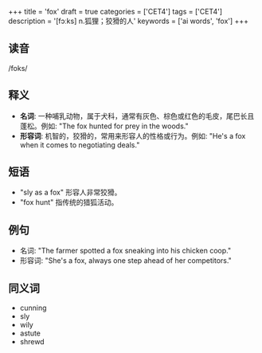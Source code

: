 +++
title = 'fox'
draft = true
categories = ['CET4']
tags = ['CET4']
description = '[fɔːks] n.狐狸；狡猾的人'
keywords = ['ai words', 'fox']
+++

## 读音
/foks/

## 释义
- **名词**: 一种哺乳动物，属于犬科，通常有灰色、棕色或红色的毛皮，尾巴长且蓬松。例如: "The fox hunted for prey in the woods."
- **形容词**: 机智的，狡猾的，常用来形容人的性格或行为。例如: "He's a fox when it comes to negotiating deals."

## 短语
- "sly as a fox" 形容人非常狡猾。
- "fox hunt" 指传统的猎狐活动。

## 例句
- 名词: "The farmer spotted a fox sneaking into his chicken coop."
- 形容词: "She's a fox, always one step ahead of her competitors."

## 同义词
- cunning
- sly
- wily
- astute
- shrewd
